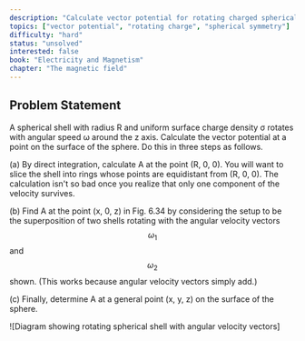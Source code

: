 ```yaml
---
description: "Calculate vector potential for rotating charged spherical shell"
topics: ["vector potential", "rotating charge", "spherical symmetry"]
difficulty: "hard"
status: "unsolved"
interested: false
book: "Electricity and Magnetism"
chapter: "The magnetic field"
---
```


## Problem Statement
A spherical shell with radius R and uniform surface charge density σ rotates with angular speed ω around the z axis. Calculate the vector potential at a point on the surface of the sphere. Do this in three steps as follows.

(a) By direct integration, calculate A at the point (R, 0, 0). You will want to slice the shell into rings whose points are equidistant from (R, 0, 0). The calculation isn't so bad once you realize that only one component of the velocity survives.

(b) Find A at the point (x, 0, z) in Fig. 6.34 by considering the setup to be the superposition of two shells rotating with the angular velocity vectors $$\omega_1$$ and $$\omega_2$$ shown. (This works because angular velocity vectors simply add.)

(c) Finally, determine A at a general point (x, y, z) on the surface of the sphere.

![Diagram showing rotating spherical shell with angular velocity vectors]